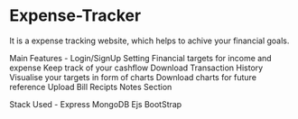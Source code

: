 # Expense-Tracker

It is a expense tracking website, which helps to achive your financial goals.

Main Features - 
Login/SignUp
Setting Financial targets for income and expense
Keep track of your cashflow
Download Transaction History 
Visualise your targets in form of charts
Download charts for future reference
Upload Bill Recipts
Notes Section

Stack Used - 
Express
MongoDB
Ejs
BootStrap
